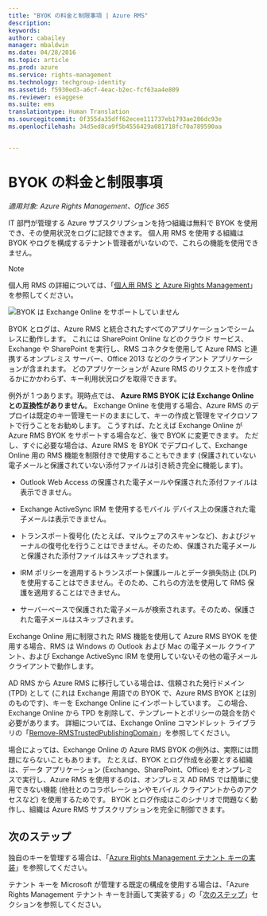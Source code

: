 ```yaml
---
title: "BYOK の料金と制限事項 | Azure RMS"
description: 
keywords: 
author: cabailey
manager: mbaldwin
ms.date: 04/28/2016
ms.topic: article
ms.prod: azure
ms.service: rights-management
ms.technology: techgroup-identity
ms.assetid: f5930ed3-a6cf-4eac-b2ec-fcf63aa4e809
ms.reviewer: esaggese
ms.suite: ems
translationtype: Human Translation
ms.sourcegitcommit: 0f355da35dff62ecee111737eb1793ae286dc93e
ms.openlocfilehash: 34d5ed8ca9f5b4556429a081718fc70a789590aa


---
```


# BYOK の料金と制限事項

*適用対象: Azure Rights Management、Office 365*


IT 部門が管理する Azure サブスクリプションを持つ組織は無料で BYOK を使用でき、その使用状況をログに記録できます。 個人用 RMS を使用する組織は BYOK やログを構成するテナント管理者がいないので、これらの機能を使用できません。


> [!NOTE]
> 個人用 RMS の詳細については、「[個人用 RMS と Azure Rights Management](../understand-explore/rms-for-individuals.md)」を参照してください。

![BYOK は Exchange Online をサポートしていません](../media/RMS_BYOK_noExchange.png)

BYOK とログは、Azure RMS と統合されたすべてのアプリケーションでシームレスに動作します。 これには SharePoint Online などのクラウド サービス、Exchange や SharePoint を実行し、RMS コネクタを使用して Azure RMS と連携するオンプレミス サーバー、Office 2013 などのクライアント アプリケーションが含まれます。 どのアプリケーションが Azure RMS のリクエストを作成するかにかかわらず、キー利用状況ログを取得できます。

例外が 1 つあります。現時点では、 **Azure RMS BYOK には Exchange Online との互換性がありません**。  Exchange Online を使用する場合、Azure RMS のデプロイは既定のキー管理モードのままにして、キーの作成と管理をマイクロソフトで行うことをお勧めします。 こうすれば、たとえば Exchange Online が Azure RMS BYOK をサポートする場合など、後で BYOK に変更できます。 ただし、すぐに必要な場合は、Azure RMS を BYOK でデプロイして、Exchange Online 用の RMS 機能を制限付きで使用することもできます (保護されていない電子メールと保護されていない添付ファイルは引き続き完全に機能します)。

-   Outlook Web Access の保護された電子メールや保護された添付ファイルは表示できません。

-   Exchange ActiveSync IRM を使用するモバイル デバイス上の保護された電子メールは表示できません。

-   トランスポート復号化 (たとえば、マルウェアのスキャンなど)、およびジャーナルの復号化を行うことはできません。そのため、保護された電子メールと保護された添付ファイルはスキップされます。

-   IRM ポリシーを適用するトランスポート保護ルールとデータ損失防止 (DLP) を使用することはできません。そのため、これらの方法を使用して RMS 保護を適用することはできません。

-   サーバーベースで保護された電子メールが検索されます。そのため、保護された電子メールはスキップされます。

Exchange Online 用に制限された RMS 機能を使用して Azure RMS BYOK を使用する場合、RMS は Windows の Outlook および Mac の電子メール クライアント、および Exchange ActiveSync IRM を使用していないその他の電子メール クライアントで動作します。

AD RMS から Azure RMS に移行している場合は、信頼された発行ドメイン (TPD) として (これは Exchange 用語での BYOK で、Azure RMS BYOK とは別のものです)、キーを Exchange Online にインポートしています。 この場合、Exchange Online から TPD を削除して、テンプレートとポリシーの競合を防ぐ必要があります。 詳細については、Exchange Online コマンドレット ライブラリの「[Remove-RMSTrustedPublishingDomain](https://technet.microsoft.com/library/jj200720%28v=exchg.150%29.aspx)」を参照してください。

場合によっては、Exchange Online の Azure RMS BYOK の例外は、実際には問題にならないこともあります。 たとえば、BYOK とログ作成を必要とする組織は、データ アプリケーション (Exchange、SharePoint、Office) をオンプレミスで実行し、Azure RMS を使用するのは、オンプレミス AD RMS では簡単に使用できない機能 (他社とのコラボレーションやモバイル クライアントからのアクセスなど) を使用するためです。 BYOK とログ作成はこのシナリオで問題なく動作し、組織は Azure RMS サブスクリプションを完全に制御できます。

## 次のステップ

独自のキーを管理する場合は、「[Azure Rights Management テナント キーの実装](plan-implement-tenant-key.md#implementing-your-azure-rights-management-tenant-key)」を参照してください。

テナント キーを Microsoft が管理する既定の構成を使用する場合は、「Azure Rights Management テナント キーを計画して実装する」の「[次のステップ](plan-implement-tenant-key.md#next-steps)」セクションを参照してください。




<!--HONumber=Jun16_HO4-->


